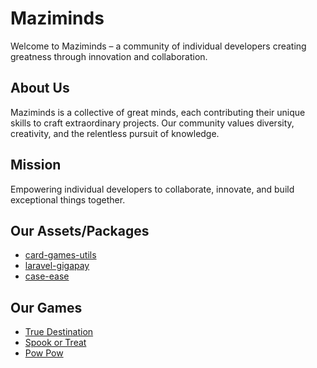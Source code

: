 # Maziminds

Welcome to Maziminds – a community of individual developers creating greatness through innovation and collaboration.

## About Us

Maziminds is a collective of great minds, each contributing their unique skills to craft extraordinary projects. Our community values diversity, creativity, and the relentless pursuit of knowledge.

## Mission

Empowering individual developers to collaborate, innovate, and build exceptional things together.

## Our Assets/Packages
- [card-games-utils](https://www.npmjs.com/package/card-games-utils)
- [laravel-gigapay](https://packagist.org/packages/mazimez/laravel-gigapay)
- [case-ease](https://github.com/maziminds/card-ease)

## Our Games
- [True Destination]([https://maziminds.itch.io/true-destination](https://play.google.com/store/apps/details?id=com.maziminds.truedestination))
- [Spook or Treat]([https://maziminds.itch.io/brick-breaker](https://maziminds.itch.io/spook-or-treat))
- [Pow Pow](https://maziminds.itch.io/pow-pow)

